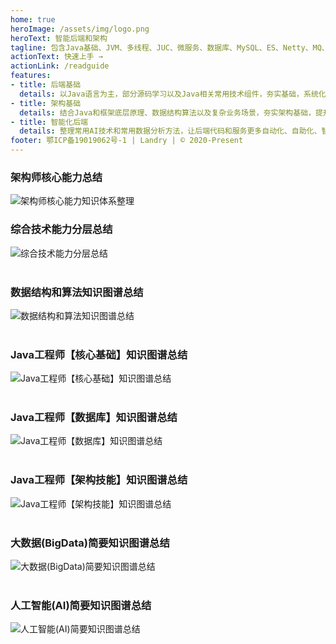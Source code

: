 ```yaml
---
home: true
heroImage: /assets/img/logo.png
heroText: 智能后端和架构
tagline: 包含Java基础、JVM、多线程、JUC、微服务、数据库、MySQL、ES、Netty、MQ、分布式、集群、架构设计、性能调优、设计模式、数据结构、算法分析、动态规划、AI数学基础、数据建模、工程管理、读书笔记、持续更新中...
actionText: 快速上手 →
actionLink: /readguide
features:
- title: 后端基础
  details: 以Java语言为主，部分源码学习以及Java相关常用技术组件，夯实基础，系统化知识学习，减少碎片化学习。
- title: 架构基础
  details: 结合Java和框架底层原理、数据结构算法以及复杂业务场景，夯实架构基础，提升架构设计和系统优化能力。
- title: 智能化后端
  details: 整理常用AI技术和常用数据分析方法，让后端代码和服务更多自动化、自助化、智能化，提升后端智能化能力。
footer: 鄂ICP备19019062号-1 | Landry | © 2020-Present
---
```

### 架构师核心能力总结
<img class= "zoom-custom-imgs" :src="$withBase('/assets/img/home/arch1.png')" alt="架构师核心能力知识体系整理">
<br/>

### 综合技术能力分层总结

<img class= "zoom-custom-imgs" :src="$withBase('/assets/img/home/techcapabilitylevel7.png')" alt="综合技术能力分层总结">
<br/>
<br/>

### 数据结构和算法知识图谱总结

<img class= "zoom-custom-imgs" :src="$withBase('/assets/img/home/algorithm-sum.png')" alt="数据结构和算法知识图谱总结">
<br/>
<br/>

### Java工程师【核心基础】知识图谱总结

<img class= "zoom-custom-imgs" :src="$withBase('/assets/img/home/javacorebasic-sum.png')" alt="Java工程师【核心基础】知识图谱总结">
<br/>
<br/>

### Java工程师【数据库】知识图谱总结

<img class= "zoom-custom-imgs" :src="$withBase('/assets/img/home/javadb-sum.png')" alt="Java工程师【数据库】知识图谱总结">
<br/>
<br/>

### Java工程师【架构技能】知识图谱总结

<img class= "zoom-custom-imgs" :src="$withBase('/assets/img/home/javaarchiskill-sum.png')" alt="Java工程师【架构技能】知识图谱总结">
<br/>
<br/>

### 大数据(BigData)简要知识图谱总结

<img class= "zoom-custom-imgs" :src="$withBase('/assets/img/home/bigdatabasic-sum.png')" alt="大数据(BigData)简要知识图谱总结">
<br/>
<br/>

### 人工智能(AI)简要知识图谱总结

<img class= "zoom-custom-imgs" :src="$withBase('/assets/img/home/aibasic-sum.png')" alt="人工智能(AI)简要知识图谱总结
">
<br/>
<br/>
